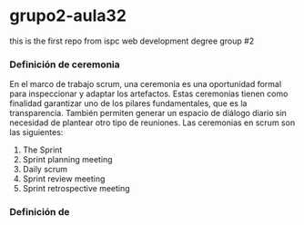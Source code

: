 # grupo2-aula32
this is the first repo from ispc web development degree group #2 

### Definición de ceremonia
En el marco de trabajo scrum, una ceremonia es una oportunidad formal para inspeccionar y adaptar los artefactos. Estas ceremonias tienen como finalidad garantizar uno de los pilares fundamentales, que es la transparencia. También permiten generar un espacio de diálogo diario sin necesidad de plantear otro tipo de reuniones. Las ceremonias en scrum son las siguientes: 
1) The Sprint 
2) Sprint planning meeting
3) Daily scrum
4) Sprint review meeting
5) Sprint retrospective meeting

### Definición de
